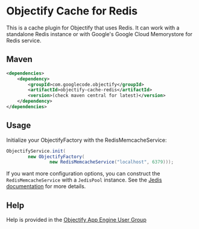 # Objectify Cache for Redis

This is a cache plugin for Objectify that uses Redis. It can work with a standalone Redis instance or with Google's Google Cloud Memorystore for Redis service.

## Maven

```xml
<dependencies>
	<dependency>
		<groupId>com.googlecode.objectify</groupId>
		<artifactId>objectify-cache-redis</artifactId>
		<version>(check maven central for latest)</version>
    </dependency>
</dependencies>
```

## Usage

Initialize your ObjectifyFactory with the RedisMemcacheService:

```java
ObjectifyService.init(
		new ObjectifyFactory(
				new RedisMemcacheService("localhost", 6379)));
```

If you want more configuration options, you can construct the `RedisMemcacheService` with a `JedisPool` instance. See the [Jedis documentation](https://github.com/xetorthio/jedis) for more details.

## Help

Help is provided in the
[Objectify App Engine User Group](https://groups.google.com/forum/?fromgroups#!forum/objectify-appengine)
